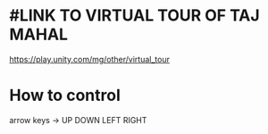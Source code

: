 # #LINK TO VIRTUAL TOUR OF TAJ MAHAL
https://play.unity.com/mg/other/virtual_tour

# How to control

arrow keys -> UP DOWN LEFT RIGHT 
